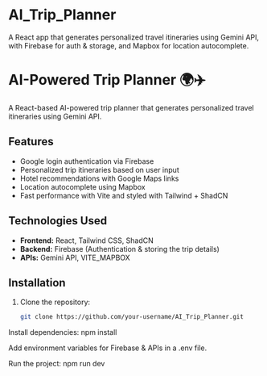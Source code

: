 # AI_Trip_Planner
A React app that generates personalized travel itineraries using Gemini API, with Firebase for auth &amp; storage, and Mapbox for location autocomplete.

# AI-Powered Trip Planner 🌍✈️  

A React-based AI-powered trip planner that generates personalized travel itineraries using Gemini API.  

## Features  
- Google login authentication via Firebase  
- Personalized trip itineraries based on user input  
- Hotel recommendations with Google Maps links  
- Location autocomplete using Mapbox  
- Fast performance with Vite and styled with Tailwind + ShadCN  

## Technologies Used  
- **Frontend:** React, Tailwind CSS, ShadCN  
- **Backend:** Firebase (Authentication & storing the trip details)  
- **APIs:** Gemini API, VITE_MAPBOX  

## Installation  
1. Clone the repository:  
   ```bash
   git clone https://github.com/your-username/AI_Trip_Planner.git


Install dependencies: npm install

Add environment variables for Firebase & APIs in a .env file.

Run the project: npm run dev
